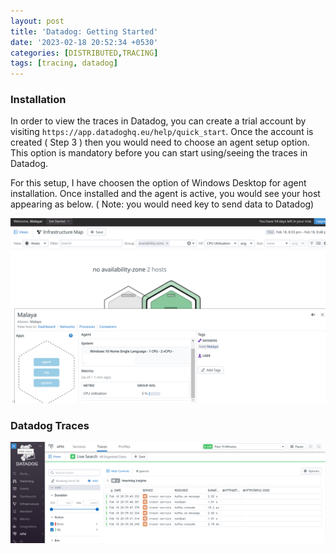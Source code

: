 ```yaml
---
layout: post
title: 'Datadog: Getting Started'
date: '2023-02-18 20:52:34 +0530'
categories: [DISTRIBUTED,TRACING]
tags: [tracing, datadog]
---
```


### Installation

In order to view the traces in Datadog, you can create a trial account by visiting `https://app.datadoghq.eu/help/quick_start`. Once the account is created ( Step 3 ) then you would need to choose an agent setup option. This option is mandatory before you can start using/seeing the traces in Datadog. 

For this setup, I have choosen the option of Windows Desktop for agent installation. Once installed and the agent is active, you would see your host appearing as below. ( Note: you would need key to send data to Datadog)

![Datadog Agents](/assets/img/datadog-agent.png)

### Datadog Traces

![Datadog Traces](/assets/img/datadog-tracing.png)